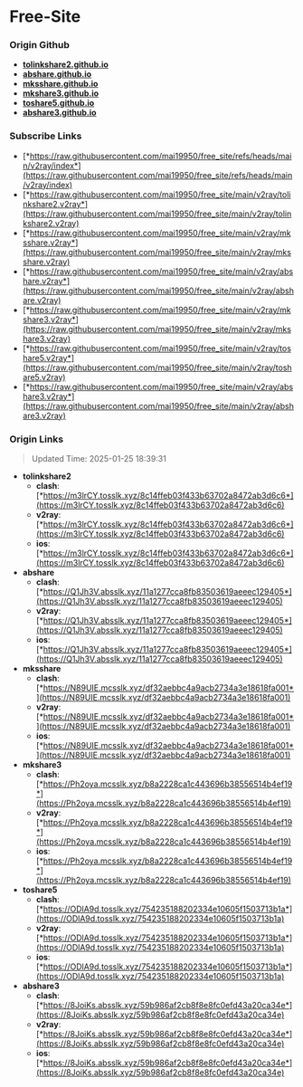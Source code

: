 # Free-Site

### Origin Github

- [**tolinkshare2.github.io**](https://github.com/tolinkshare2/tolinkshare2.github.io)
- [**abshare.github.io**](https://github.com/abshare/abshare.github.io)
- [**mksshare.github.io**](https://github.com/mksshare/mksshare.github.io)
- [**mkshare3.github.io**](https://github.com/mkshare3/mkshare3.github.io)
- [**toshare5.github.io**](https://github.com/toshare5/toshare5.github.io)
- [**abshare3.github.io**](https://github.com/abshare3/abshare3.github.io)

### Subscribe Links

- [*https://raw.githubusercontent.com/mai19950/free_site/refs/heads/main/v2ray/index*](https://raw.githubusercontent.com/mai19950/free_site/refs/heads/main/v2ray/index)
- [*https://raw.githubusercontent.com/mai19950/free_site/main/v2ray/tolinkshare2.v2ray*](https://raw.githubusercontent.com/mai19950/free_site/main/v2ray/tolinkshare2.v2ray)
- [*https://raw.githubusercontent.com/mai19950/free_site/main/v2ray/mksshare.v2ray*](https://raw.githubusercontent.com/mai19950/free_site/main/v2ray/mksshare.v2ray)
- [*https://raw.githubusercontent.com/mai19950/free_site/main/v2ray/abshare.v2ray*](https://raw.githubusercontent.com/mai19950/free_site/main/v2ray/abshare.v2ray)
- [*https://raw.githubusercontent.com/mai19950/free_site/main/v2ray/mkshare3.v2ray*](https://raw.githubusercontent.com/mai19950/free_site/main/v2ray/mkshare3.v2ray)
- [*https://raw.githubusercontent.com/mai19950/free_site/main/v2ray/toshare5.v2ray*](https://raw.githubusercontent.com/mai19950/free_site/main/v2ray/toshare5.v2ray)
- [*https://raw.githubusercontent.com/mai19950/free_site/main/v2ray/abshare3.v2ray*](https://raw.githubusercontent.com/mai19950/free_site/main/v2ray/abshare3.v2ray)

### Origin Links

> Updated Time: 2025-01-25 18:39:31

- **tolinkshare2**
  - **clash**: [*https://m3lrCY.tosslk.xyz/8c14ffeb03f433b63702a8472ab3d6c6*](https://m3lrCY.tosslk.xyz/8c14ffeb03f433b63702a8472ab3d6c6)
  - **v2ray**: [*https://m3lrCY.tosslk.xyz/8c14ffeb03f433b63702a8472ab3d6c6*](https://m3lrCY.tosslk.xyz/8c14ffeb03f433b63702a8472ab3d6c6)
  - **ios**: [*https://m3lrCY.tosslk.xyz/8c14ffeb03f433b63702a8472ab3d6c6*](https://m3lrCY.tosslk.xyz/8c14ffeb03f433b63702a8472ab3d6c6)
- **abshare**
  - **clash**: [*https://Q1Jh3V.absslk.xyz/11a1277cca8fb83503619aeeec129405*](https://Q1Jh3V.absslk.xyz/11a1277cca8fb83503619aeeec129405)
  - **v2ray**: [*https://Q1Jh3V.absslk.xyz/11a1277cca8fb83503619aeeec129405*](https://Q1Jh3V.absslk.xyz/11a1277cca8fb83503619aeeec129405)
  - **ios**: [*https://Q1Jh3V.absslk.xyz/11a1277cca8fb83503619aeeec129405*](https://Q1Jh3V.absslk.xyz/11a1277cca8fb83503619aeeec129405)
- **mksshare**
  - **clash**: [*https://N89UIE.mcsslk.xyz/df32aebbc4a9acb2734a3e18618fa001*](https://N89UIE.mcsslk.xyz/df32aebbc4a9acb2734a3e18618fa001)
  - **v2ray**: [*https://N89UIE.mcsslk.xyz/df32aebbc4a9acb2734a3e18618fa001*](https://N89UIE.mcsslk.xyz/df32aebbc4a9acb2734a3e18618fa001)
  - **ios**: [*https://N89UIE.mcsslk.xyz/df32aebbc4a9acb2734a3e18618fa001*](https://N89UIE.mcsslk.xyz/df32aebbc4a9acb2734a3e18618fa001)
- **mkshare3**
  - **clash**: [*https://Ph2oya.mcsslk.xyz/b8a2228ca1c443696b38556514b4ef19*](https://Ph2oya.mcsslk.xyz/b8a2228ca1c443696b38556514b4ef19)
  - **v2ray**: [*https://Ph2oya.mcsslk.xyz/b8a2228ca1c443696b38556514b4ef19*](https://Ph2oya.mcsslk.xyz/b8a2228ca1c443696b38556514b4ef19)
  - **ios**: [*https://Ph2oya.mcsslk.xyz/b8a2228ca1c443696b38556514b4ef19*](https://Ph2oya.mcsslk.xyz/b8a2228ca1c443696b38556514b4ef19)
- **toshare5**
  - **clash**: [*https://ODlA9d.tosslk.xyz/754235188202334e10605f1503713b1a*](https://ODlA9d.tosslk.xyz/754235188202334e10605f1503713b1a)
  - **v2ray**: [*https://ODlA9d.tosslk.xyz/754235188202334e10605f1503713b1a*](https://ODlA9d.tosslk.xyz/754235188202334e10605f1503713b1a)
  - **ios**: [*https://ODlA9d.tosslk.xyz/754235188202334e10605f1503713b1a*](https://ODlA9d.tosslk.xyz/754235188202334e10605f1503713b1a)
- **abshare3**
  - **clash**: [*https://8JoiKs.absslk.xyz/59b986af2cb8f8e8fc0efd43a20ca34e*](https://8JoiKs.absslk.xyz/59b986af2cb8f8e8fc0efd43a20ca34e)
  - **v2ray**: [*https://8JoiKs.absslk.xyz/59b986af2cb8f8e8fc0efd43a20ca34e*](https://8JoiKs.absslk.xyz/59b986af2cb8f8e8fc0efd43a20ca34e)
  - **ios**: [*https://8JoiKs.absslk.xyz/59b986af2cb8f8e8fc0efd43a20ca34e*](https://8JoiKs.absslk.xyz/59b986af2cb8f8e8fc0efd43a20ca34e)
